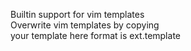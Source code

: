 Builtin support for vim templates  
Overwrite vim templates by copying  
your template here format is ext.template   
